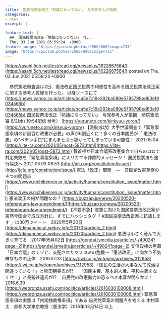 ```yaml
---
title:  国民投票法改正「熟議になってない」　与党参考人が指摘  
categories:
- news
excerpt: |
  
feature_text: |
  ##  国民投票法改正「熟議になってない」　与...
  Thu, 03 Jun 2021 05:59:24  +0900
feature_image: "https://picsum.photos/2560/600?image=733"
image: "https://picsum.photos/2560/600?image=733"
---
```


[https://asahi.5ch.net/test/read.cgi/newsplus/1622667564/](https://asahi.5ch.net/test/read.cgi/newsplus/1622667564/)
posted on Thu, 03 Jun 2021 05:59:24  +0900

<!--more-->

　参院憲法審査会は2日、憲法改正国民投票の利便性を高める国民投票法改正案に関する参考人質疑を行った。 以降ソースにて [https://news.yahoo.co.jp/articles/bca5e7c19e292ba089e5795798ed63ef9034565b](https://news.yahoo.co.jp/articles/bca5e7c19e292ba089e5795798ed63ef9034565b) 国民投票法改正「熟議になってない」　与党参考人が指摘　参院憲法審 6/2(水) 19:54配信 参考） [https://yuruneto.com/kinkyuu-yoron/](https://yuruneto.com/kinkyuu-yoron/) 【洗脳成功】大手世論調査で「緊急事態条項の新設含む改憲が必要」の声が6割近くに！多くの日本国民が「 憲法改悪」の”ペテン手口”にまんまと引っ掛かってしまっている可能性！ 2021.05.04 [https://lite-ra.com/2021/05/post-5872.html](https://lite-ra.com/2021/05/post-5872.html) 菅首相が日本会議系改憲集会で自らのコロナ対応失敗を「緊急事態条項」にスリカエる詐欺的メッセージ！ 国民投票法も強行採決へ 2021.05.03 08:53 [http://jclu.org/constitution/issue/](http://jclu.org/constitution/issue/) 憲法「改正」問題　—　自民党改憲草案の４つの問題点 [https://www.nichibenren.or.jp/activity/human/constitution_issue/matter.html](https://www.nichibenren.or.jp/activity/human/constitution_issue/matter.html) 憲法改正の何が問題なの？ [https://buzzap.jp/news/20200520-referendum-law-amendment/](https://buzzap.jp/news/20200520-referendum-law-amendment/) 【不要不急】改憲に向けた国民投票法改正案が突然今国会で成立方針に、すでにハッシュタグ「 #国民投票法改正案に抗議します 」は30万ツイート　2020年5月20日 [https://dimanche.at.webry.info/201705/article_2.html](https://dimanche.at.webry.info/201705/article_2.html) 悪法は小さく産んで大きく育てる　2017年05月02日 [https://gendai.ismedia.jp/articles/-/49024?page=2](https://gendai.ismedia.jp/articles/-/49024?page=2) 安倍政権の黒幕「日本会議」のナゾと、支配されたマスコミの危機〜「憲法改正」に向かう不気味なものの正体　2016.07.03 [https://iwj.co.jp/wj/open/archives/312953](https://iwj.co.jp/wj/open/archives/312953) 「国民の生活が大事なんて政治は間違っている！」と稲田朋美氏が!?　 「国民主権、基本的人権、平和主義をなくせ！」と長勢甚遠氏が!? 　自民党の改憲勢力の恐るべき本音が明らかに！ 2016.6.30 [https://webronza.asahi.com/politics/articles/2016030100008.html](https://webronza.asahi.com/politics/articles/2016030100008.html) 緊急事態条項の実態は「内閣独裁権条項」である 自民党草案の問題点を考える 木村草太　首都大学東京教授（憲法学）2016年03月14日 以上
